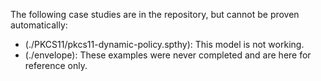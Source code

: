The following case studies are in the repository, but cannot be proven automatically:

- (./PKCS11/pkcs11-dynamic-policy.spthy): This model is not working.
- (./envelope): These examples were never completed and are here for reference only.
